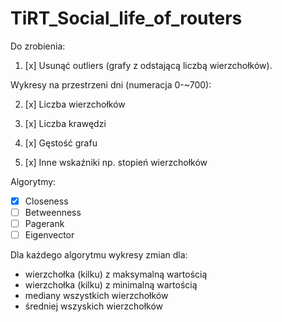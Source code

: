 # TiRT_Social_life_of_routers

Do zrobienia:

1. [x] Usunąć outliers (grafy z odstającą liczbą wierzchołków).

Wykresy na przestrzeni dni (numeracja 0-~700):

2. [x] Liczba wierzchołków

3. [x] Liczba krawędzi

4. [x] Gęstość grafu

5. [x] Inne wskaźniki np. stopień wierzchołków

 Algorytmy:
  - [x] Closeness
  - [ ] Betweenness
  - [ ] Pagerank
  - [ ] Eigenvector
  
  Dla każdego algorytmu wykresy zmian dla:
  - wierzchołka (kilku) z maksymalną wartością
  - wierzchołka (kilku) z minimalną wartością
  - mediany wszystkich wierzchołków
  - średniej wszyskich wierzchołków
